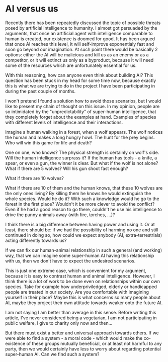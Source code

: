 AI versus us
=========
Recently there has been repeatedly discussed the topic of possible threats posed by artificial intelligence to humanity. I almost got persuaded by the arguments, that once an artificial agent with intelligence comparable to human is created, our existence is doomed for good. It has been argued that once AI reaches this level, it will self-improve exponentialy fast and soon go beyond our imagination. At such point there would be basically 2 options: either the AI will be malicious and kill us as an enemy or as a competitor, or it will extinct us only as a byproduct, because it will need some of the resources which are unfortunately essential for us.

With this reasoning, how can anyone even think about building AI? This question has been stuck in my head for some time now, because exactly this is what we are trying to do in the project I have been participating in during the past couple of months.

I won't pretend I found a solution how to avoid those scenarios, but I would like to present my chain of thought on this issue. In my opinion, people are so intimidated by the "unpredictability" of super-human intelligence, that they completely forget about the examples at hand. Examples of species with different levels of intelligence and their interactions.

Imagine a human walking in a forest, when a wolf appears. The wolf notices the human and makes a long hungry howl. The hunt for the prey begins. Who will win this game for life and death?

One on one, who knows? The physical strength is certainly on wolf's side. Will the human intelligence surprass it? If the human has tools - a knife, a spear, or even a gun, the winner is clear. But what if the wolf is not alone? What if there are 5 wolves? Will his gun shoot fast enough?

What if there are 10 wolves?

What if there are 10 of them and the human knows, that these 10 wolves are the only ones living? By killing them he knows he would extinguish the whole species. Would he do it? With such a knowledge would he go to the forest in the first place? Wouldn't it be more clever to avoid the conflict? Even if he had a good reason to go there, couldn't he use his intelligence to drive the punny animals away (with fire, torches, ...)?

I think there is a big difference between having power and using it. Or at least, there should be: if we had the possibility of harming no one and still continued in doing so, how could we expect anybody (AI, extra-terrestrials) acting differently towards us?

If we can fix our human-animal relationship in such a general (and working) way, that we can imagine some super-human AI having this relationship with us, then we don't have to expect the undesired scenarios.

This is just one extreme case, which is convenient for my argument, because it is easy to contrast human and animal intelligence. However, I think there is a lot of work to be done even on relationships within our own species. Take for example how underpriviledged, elderly or handicapped people are treated in our society. Are you comfortable with imagining yourself in their place? Maybe this is what concerns so many people about AI, maybe they project their own attitude towards weaker onto the future AI.

I am not saying I am better than average in this sense. Before writing this article, I've never considered being a vegetarian, I am not participating in public welfare, I give to charity only now and then...

But there must exist a better and universal approach towards others. If we were able to find a system - a moral code - which would make the co-existence of these groups mutually beneficial, or at least not harmful to any party, then we would certainly have less to worry about regarding potential super-human AI. Can we find such a system?
